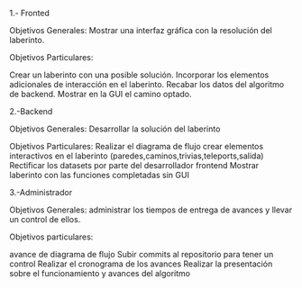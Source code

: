 1.- Fronted

Objetivos Generales: Mostrar una interfaz gráfica con la resolución del laberinto.

Objetivos Particulares:

Crear un laberinto con una posible solución.
Incorporar los elementos adicionales de interacción en el laberinto.
Recabar los datos del algoritmo de backend.
Mostrar en la GUI el camino optado.


2.-Backend

Objetivos Generales: Desarrollar la solución del laberinto

Objetivos Particulares:
Realizar el diagrama de flujo
crear elementos interactivos en el laberinto (paredes,caminos,trivias,teleports,salida)
Rectificar los datasets por parte del desarrollador frontend
Mostrar laberinto con las funciones completadas sin GUI 



3.-Administrador

Objetivos Generales: administrar los tiempos de entrega de avances y llevar un control de ellos.

Objetivos particulares:

avance de diagrama de flujo
Subir commits al repositorio para tener un control
Realizar el cronograma de los avances
Realizar la presentación sobre el funcionamiento y avances del algoritmo

